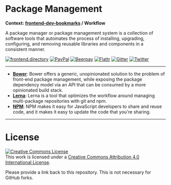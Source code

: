 # Package Management

**Context: [frontend-dev-bookmarks](../README.md) / Workflow**

A package manager or package management system is a collection of software tools that automates the process of installing, upgrading, configuring, and removing reusable libraries and components in a consistent manner.

[![frontend.directory](https://img.shields.io/badge/frontend-directory-blue.svg?style=flat-square)](http://frontend.directory/)
[![PayPal](https://img.shields.io/badge/donate-PayPal-00457c.svg?style=flat-square&maxAge=2592000)](https://www.paypal.com/cgi-bin/webscr?cmd=_s-xclick&hosted_button_id=4FAGPMANWRVJJ)
[![Beerpay](https://beerpay.io/dypsilon/frontend-dev-bookmarks/badge.svg?style=flat-square)](https://beerpay.io/dypsilon/frontend-dev-bookmarks)
[![Flattr](https://img.shields.io/badge/donate-Flattr-88b058.svg?style=flat-square&maxAge=2592000)](https://flattr.com/submit/auto?fid=3nlo5p&url=https%3A%2F%2Fgithub.com%2Fdypsilon%2Ffrontend-dev-bookmarks)
[![Gitter](https://img.shields.io/gitter/room/dypsilon/frontend-dev-bookmarks.svg?style=flat-square&maxAge=2592000)](https://gitter.im/dypsilon/frontend-dev-bookmarks)
[![Twitter](https://img.shields.io/badge/follow-twitter-55acee.svg?style=flat-square)](https://twitter.com/FrontendDir)

-----------------------------------------

+ **[Bower](https://github.com/bower/bower)**: Bower offers a generic, unopinionated solution to the problem of front-end package management, while exposing the package dependency model via an API that can be consumed by a more opinionated build stack.
+ **[Lerna](https://github.com/lerna/lerna)**: Lerna is a tool that optimizes the workflow around managing multi-package repositories with git and npm.
+ **[NPM](https://www.npmjs.com/)**: NPM makes it easy for JavaScript developers to share and reuse code, and it makes it easy to update the code that you're sharing.


------------------

# License

<a rel="license" href="http://creativecommons.org/licenses/by/4.0/"><img alt="Creative Commons License" style="border-width:0" src="https://i.creativecommons.org/l/by/4.0/88x31.png" /></a><br />This work is licensed under a <a rel="license" href="http://creativecommons.org/licenses/by/4.0/">Creative Commons Attribution 4.0 International License</a>.

Please provide a link back to this repository. This is not necessary for GitHub forks.